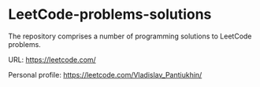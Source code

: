 # LeetCode-problems-solutions
The repository comprises a number of programming solutions to LeetCode problems.

URL: https://leetcode.com/

Personal profile: https://leetcode.com/Vladislav_Pantiukhin/
